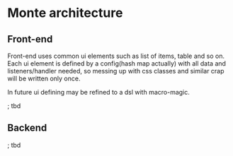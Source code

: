 # Monte architecture

## Front-end

Front-end uses common ui elements such as list of items, table and so on. Each ui element is defined by a config(hash map actually) with all data and listeners/handler needed, so messing up with css classes and similar crap will be written only once. 

In future ui defining may be refined to a dsl with macro-magic.

; tbd

## Backend

; tbd